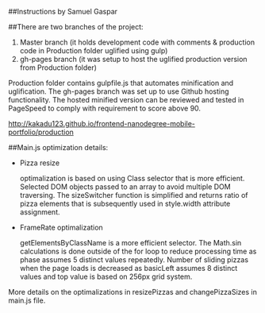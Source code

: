 ##Instructions by Samuel Gaspar

##There are two branches of the project:

1. Master branch (it holds development code with comments & production code in Production folder uglified using gulp)
1. gh-pages branch (it was setup to host the uglified production version from Production folder)

Production folder contains gulpfile.js that automates minification and uglification. The gh-pages branch was set up to use Github hosting functionality. The hosted minified version can be reviewed and tested in PageSpeed to comply with requirement to score above 90. 

http://kakadu123.github.io/frontend-nanodegree-mobile-portfolio/production

##Main.js optimization details:

* Pizza resize
  
  optimalization is based on using Class selector that is more efficient. Selected DOM objects passed to an array to avoid multiple DOM traversing. The sizeSwitcher function is simplified and returns ratio of pizza elements that is subsequently used in style.width attribute assignment.

* FrameRate optimalization

  getElementsByClassName is a more efficient selector. The Math.sin calculations is done outside of the for loop to reduce processing time as phase assumes 5 distinct values repeatedly. Number of sliding pizzas when the page loads is decreased as basicLeft assumes 8 distinct values and top value is based on 256px grid system.

More details on the optimalizations in resizePizzas and changePizzaSizes in main.js file.
